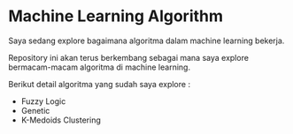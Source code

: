 # Machine Learning Algorithm

Saya sedang explore bagaimana algoritma dalam machine learning bekerja.

Repository ini akan terus berkembang sebagai mana saya explore bermacam-macam algoritma di machine learning. 

Berikut detail algoritma yang sudah saya explore : 
- Fuzzy Logic
- Genetic
- K-Medoids Clustering
